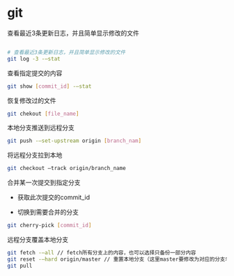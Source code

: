 # git

查看最近3条更新日志，并且简单显示修改的文件 

```bash

# 查看最近3条更新日志，并且简单显示修改的文件 
git log -3 -—stat

```

查看指定提交的内容 

```bash
git show [commit_id] -—stat
```

恢复修改过的文件 

```bash
git chekout [file_name]
```

本地分支推送到远程分支 

```bash
git push -—set-upstream origin [branch_nam]
```

将远程分支拉到本地 

```bash
git checkout —track origin/branch_name
```

合并某一次提交到指定分支 

* 获取此次提交的commit_id 

* 切换到需要合并的分支 


```bash
git cherry-pick [commit_id]
```

远程分支覆盖本地分支 

```bash
git fetch -—all // fetch所有分支上的内容，也可以选择只备份一部分内容  
git reset -—hard origin/master // 重置本地分支（这里master要修改为对应的分支名）  
git pull 
```
